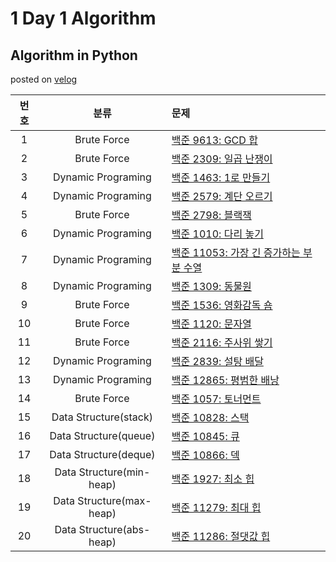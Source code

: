 # 1 Day 1 Algorithm

## Algorithm in Python
posted on [velog](https://velog.io/@highcho/series/Algorithm)
  
  
| 번호 | 분류 | 문제 |
| :----: | :----: | :--- |
| 1 | Brute Force | [백준 9613: GCD 합](https://www.acmicpc.net/problem/9613) |
| 2 | Brute Force | [백준 2309: 일곱 난쟁이](https://www.acmicpc.net/problem/2309) |
| 3 | Dynamic Programing | [백준 1463: 1로 만들기](https://www.acmicpc.net/problem/1463) |
| 4 | Dynamic Programing | [백준 2579: 계단 오르기](https://www.acmicpc.net/problem/2579) |
| 5 | Brute Force | [백준 2798: 블랙잭](https://www.acmicpc.net/problem/2798) |
| 6 | Dynamic Programing | [백준 1010: 다리 놓기](https://www.acmicpc.net/problem/1010) |
| 7 | Dynamic Programing | [백준 11053: 가장 긴 증가하는 부분 수열](https://www.acmicpc.net/problem/11053) |
| 8 | Dynamic Programing | [백준 1309: 동물원](https://www.acmicpc.net/problem/1309) |
| 9 | Brute Force | [백준 1536: 영화감독 숌](https://www.acmicpc.net/problem/1536) |
| 10 | Brute Force | [백준 1120: 문자열](https://www.acmicpc.net/problem/1120) |
| 11 | Brute Force | [백준 2116: 주사위 쌓기](https://www.acmicpc.net/problem/2116) |
| 12 | Dynamic Programing | [백준 2839: 설탕 배달](https://www.acmicpc.net/problem/2839) |
| 13 | Dynamic Programing | [백준 12865: 평범한 배낭](https://www.acmicpc.net/problem/12865) |
| 14 | Brute Force | [백준 1057: 토너먼트](https://www.acmicpc.net/problem/1057) |
| 15 | Data Structure(stack) | [백준 10828: 스택](https://www.acmicpc.net/problem/10828) |
| 16 | Data Structure(queue) | [백준 10845: 큐](https://www.acmicpc.net/problem/10845) |
| 17 |  Data Structure(deque) | [백준 10866: 덱](https://www.acmicpc.net/problem/10866) |
| 18 |  Data Structure(min-heap) | [백준 1927: 최소 힙](https://www.acmicpc.net/problem/1927) |
| 19 |  Data Structure(max-heap) | [백준 11279: 최대 힙](https://www.acmicpc.net/problem/11279) |
| 20 |  Data Structure(abs-heap) | [백준 11286: 절댓값 힙](https://www.acmicpc.net/problem/11286) |